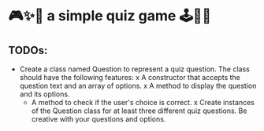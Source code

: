 # 🎮✨🌈 a simple quiz game 🕹️👾💥

## TODOs:
- Create a class named Question to represent a quiz question. The class should have the following features:
  x A constructor that accepts the question text and an array of options.
  x A method to display the question and its options.
  - A method to check if the user's choice is correct.
x Create instances of the Question class for at least three different quiz questions. Be creative with your questions and options.
